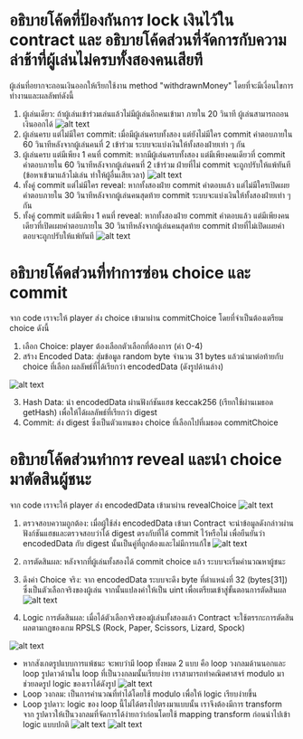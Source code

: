# อธิบายโค้ดที่ป้องกันการ lock เงินไว้ใน contract และ อธิบายโค้ดส่วนที่จัดการกับความล่าช้าที่ผู้เล่นไม่ครบทั้งสองคนเสียที

ผู้เล่นที่อยากจะถอนเงินออกให้เรียกใช้งาน method "withdrawnMoney" โดยที่จะมีเงี่อนไขการทำงานและผลลัพท์ดังนี้
1. ผู้เล่นเดียว: ถ้าผู้เล่นเข้าร่วมเล่นแล้วไม่มีผู้เล่นอีกคนเข้ามา ภายใน 20 วินาที ผู้เล่นสามารถถอนเงินออกได้
![alt text](images/image-8.png)
2. ผู้เล่นครบ แต่ไม่มีใคร commit: เมื่อมีผู้เล่นครบทั้งสอง แต่ยังไม่มีใคร commit คำตอบภายใน 60 วินาทีหลังจากผู้เล่นคนที่ 2 เข้าร่วม ระบบจะแบ่งเงินให้ทั้งสองฝ่ายเท่า ๆ กัน
3. ผู้เล่นครบ แต่มีเพียง 1 คนที่ commit: หากมีผู้เล่นครบทั้งสอง แต่มีเพียงคนเดียวที่ commit คำตอบภายใน 60 วินาทีหลังจากผู้เล่นคนที่ 2 เข้าร่วม ฝ่ายที่ไม่ commit จะถูกปรับให้แพ้ทันที (ข้อหาเข้ามาแล้วไม่เล่น ทำให้ผู้อื่นเสียเวลา)
![alt text](images/image-9.png)
4. ทั้งคู่ commit แต่ไม่มีใคร reveal: หากทั้งสองฝ่าย commit คำตอบแล้ว แต่ไม่มีใครเปิดเผยคำตอบภายใน 30 วินาทีหลังจากผู้เล่นคนสุดท้าย commit ระบบจะแบ่งเงินให้ทั้งสองฝ่ายเท่า ๆ กัน
5. ทั้งคู่ commit แต่มีเพียง 1 คนที่ reveal: หากทั้งสองฝ่าย commit คำตอบแล้ว แต่มีเพียงคนเดียวที่เปิดเผยคำตอบภายใน 30 วินาทีหลังจากผู้เล่นคนสุดท้าย commit ฝ่ายที่ไม่เปิดเผยคำตอบจะถูกปรับให้แพ้ทันที
![alt text](images/image-10.png)
# อธิบายโค้ดส่วนที่ทำการซ่อน choice และ commit


จาก code เราจะให้ player ส่ง choice เข้ามาผ่าน commitChoice โดยที่จำเป็นต้องเตรียม choice ดังนี้
1. เลือก Choice: player ต้องเลือกตัวเลือกที่ต้องการ (ค่า 0-4)
2. สร้าง Encoded Data: สุ่มข้อมูล random byte จำนวน 31 bytes แล้วนำมาต่อท้ายกับ choice ที่เลือก ผลลัพธ์ที่ได้เรียกว่า encodedData (ดังรูปด้านล่าง)

![alt text](images/image.png)

3. Hash Data: นำ encodedData ผ่านฟังก์ชันแฮช keccak256 (เรียกใช้ผ่านเมธอด getHash) เพื่อให้ได้ผลลัพธ์ที่เรียกว่า digest
4. Commit: ส่ง digest ซึ่งเป็นตัวแทนของ choice ที่เลือกไปที่เมธอด commitChoice


# อธิบายโค้ดส่วนทำการ reveal และนำ choice มาตัดสินผู้ชนะ 

จาก code เราจะให้ player ส่ง encodedData เข้ามาผ่าน revealChoice 
![alt text](images/image-1.png)
1. ตรวจสอบความถูกต้อง: เมื่อผู้ใช้ส่ง encodedData เข้ามา Contract จะนำข้อมูลดังกล่าวผ่านฟังก์ชันแฮชและตรวจสอบว่าได้ digest ตรงกับที่ได้ commit ไว้หรือไม่ เพื่อยืนยันว่า encodedData กับ digest นั้นเป็นคู่ที่ถูกต้องและไม่มีการแก้ไข
![alt text](images/image-2.png)
2. การตัดสินผล: หลังจากที่ผู้เล่นทั้งสองได้ commit choice แล้ว ระบบจะเริ่มคำนวณหาผู้ชนะ

3. ดึงค่า Choice จริง: จาก encodedData ระบบจะดึง byte ที่ตำแหน่งที่ 32 (bytes[31]) ซึ่งเป็นตัวเลือกจริงของผู้เล่น จากนั้นแปลงค่าให้เป็น uint เพื่อเตรียมเข้าสู่ขั้นตอนการตัดสินผล
![alt text](images/image-3.png)
4. Logic การตัดสินผล: เมื่อได้ตัวเลือกจริงของผู้เล่นทั้งสองแล้ว Contract จะใช้ตรรกะการตัดสินผลตามกฎของเกม RPSLS (Rock, Paper, Scissors, Lizard, Spock)

![alt text](images/image-4.png)

- หากสังเกตรูปแบบการแพ้ชนะ จะพบว่ามี loop ทั้งหมด 2 แบบ คือ loop วงกลมด้านนอกและ loop รูปดาวด้านใน loop ที่เป็นวงกลมนั้นเรียบง่าย เราสามารถทำคณิตศาสจร์ modulo มาช่วยลดรูป logic ของเราได้ดังรูป
![alt text](images/image-5.png)
- Loop วงกลม: เป็นการคำนวณที่ทำได้โดยใช้ modulo เพื่อให้ logic เรียบง่ายขึ้น
- Loop รูปดาว: logic ของ loop นี้ไม่ได้ตรงไปตรงมาแบบนั้น เราจึงต้องมีการ transform จาก รูปดาวให้เป็นวงกลมที่จัดการได้ง่ายกว่าก่อนโดยใช้ mapping transform ก่อนนำไปเข้า logic แบบปกติ
![alt text](images/image-6.png)
![alt text](images/image-7.png)